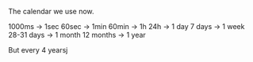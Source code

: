 The calendar we use now.

1000ms → 1sec
60sec → 1min
60min → 1h
24h → 1 day
7 days → 1 week
28-31 days → 1 month
12 months → 1 year

But every 4 yearsj